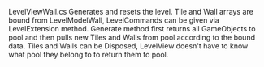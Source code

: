 LevelViewWall.cs
Generates and resets the level.
Tile and Wall arrays are bound from LevelModelWall, LevelCommands can be given via LevelExtension method.
Generate method first returns all GameObjects to pool and then pulls new Tiles and Walls from pool according to the bound data.
Tiles and Walls can be Disposed, LevelView doesn't have to know what pool they belong to to return them to pool.
